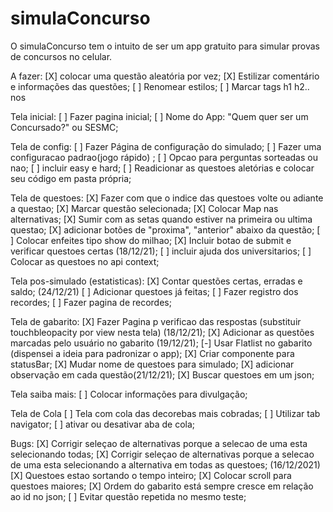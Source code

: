 # simulaConcurso

O simulaConcurso tem o intuito de ser um app gratuito para simular provas de concursos no celular.

A fazer:
[X] colocar uma questão aleatória por vez;
[X] Estilizar comentário e informações das questões;
[ ] Renomear estilos;
[ ] Marcar tags h1 h2.. nos <Text>

Tela inicial:
[ ] Fazer pagina inicial;
[ ] Nome do App: "Quem quer ser um Concursado?" ou SESMC;

Tela de config:
[ ] Fazer Página de configuração do simulado;
[ ] Fazer uma configuracao padrao(jogo rápido) ;
[ ] Opcao para perguntas sorteadas ou nao;
[ ] incluir easy e hard;
[ ] Readicionar as questoes aletórias e colocar seu código em pasta própria;

Tela de questoes:
[X] Fazer com que o indice das questoes volte ou adiante a questao;
[X] Marcar questão selecionada;
[X] Colocar Map nas alternativas;
[X] Sumir com as setas quando estiver na primeira ou ultima questao;
[X] adicionar botões de "proxima", "anterior" abaixo da questão;
[ ] Colocar enfeites tipo show do milhao;
[X] Incluir botao de submit e verificar questoes certas (18/12/21);
[ ] incluir ajuda dos universitarios;
[ ] Colocar as questoes no api context;

Tela pos-simulado (estatisticas):
[X] Contar questões certas, erradas e saldo; (24/12/21)
[ ] Adicionar questoes já feitas;
[ ] Fazer registro dos recordes;
[ ] Fazer pagina de recordes;

Tela de gabarito:
[X] Fazer Pagina p verificao das respostas (substituir touchbleopacity por view nesta tela) (18/12/21);
[X] Adicionar as questões marcadas pelo usuário no gabarito (19/12/21); 
[-] Usar Flatlist no gabarito (dispensei a ideia para padronizar o app);
[X] Criar componente para statusBar;
[X] Mudar nome de questoes para simulado;
[X] adicionar observação em cada questão(21/12/21);
[X] Buscar questoes em um json;

Tela saiba mais:
[ ] Colocar informações para divulgação;

Tela de Cola
[ ] Tela com cola das decorebas mais cobradas;
[ ] Utilizar tab navigator;
[ ] ativar ou desativar aba de cola;

Bugs:
[X] Corrigir seleçao de alternativas porque a selecao de uma esta selecionando todas;
[X] Corrigir seleçao de alternativas porque a selecao de uma esta selecionando a alternativa em todas as questoes; (16/12/2021)
[X] Questoes estao sortando o tempo inteiro;
[X] Colocar scroll para questoes maiores;
[X] Ordem do gabarito está sempre cresce em relação ao id no json;
[ ] Evitar questão repetida no mesmo teste;
